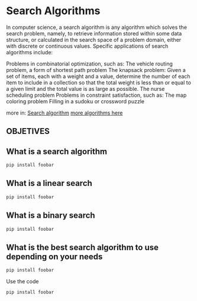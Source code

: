 # Search Algorithms

In computer science, a search algorithm is any algorithm which solves the search problem, namely, to retrieve information stored within some data structure, or calculated in the search space of a problem domain, either with discrete or continuous values. Specific applications of search algorithms include:

Problems in combinatorial optimization, such as:
The vehicle routing problem, a form of shortest path problem
The knapsack problem: Given a set of items, each with a weight and a value, determine the number of each item to include in a collection so that the total weight is less than or equal to a given limit and the total value is as large as possible.
The nurse scheduling problem
Problems in constraint satisfaction, such as:
The map coloring problem
Filling in a sudoku or crossword puzzle

more in: [Search algorithm](https://en.wikipedia.org/wiki/Search_algorithm)
         [more algorithms here](https://intranet.hbtn.io/rltoken/pPScxisIQ0eOPBPXkjcEmg)

## OBJETIVES

## What is a search algorithm

```bash
pip install foobar
```
## What is a linear search

```bash
pip install foobar
```
## What is a binary search

```bash
pip install foobar
```
## What is the best search algorithm to use depending on your needs

```bash
pip install foobar
```

Use the code 

```bash
pip install foobar
```

